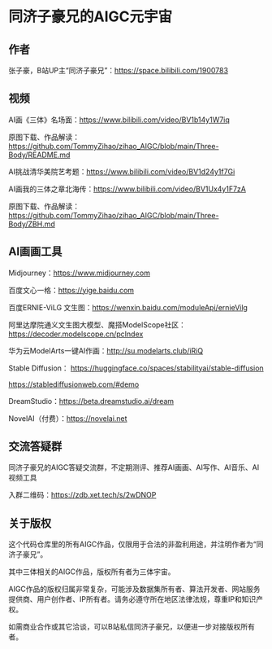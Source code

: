 # 同济子豪兄的AIGC元宇宙

## 作者

张子豪，B站UP主“同济子豪兄”：https://space.bilibili.com/1900783

## 视频

AI画《三体》名场面：https://www.bilibili.com/video/BV1b14y1W7iq

原图下载、作品解读：https://github.com/TommyZihao/zihao_AIGC/blob/main/Three-Body/README.md

AI挑战清华美院艺考题：https://www.bilibili.com/video/BV1d24y1f7Gi

AI画我的三体之章北海传：https://www.bilibili.com/video/BV1Ux4y1F7zA

原图下载、作品解读：https://github.com/TommyZihao/zihao_AIGC/blob/main/Three-Body/ZBH.md

## AI画画工具

Midjourney：https://www.midjourney.com

百度文心一格：https://yige.baidu.com

百度ERNIE-ViLG 文生图：https://wenxin.baidu.com/moduleApi/ernieVilg

阿里达摩院通义文生图大模型、魔搭ModelScope社区：https://decoder.modelscope.cn/pcIndex

华为云ModelArts一键AI作画：http://su.modelarts.club/iRiQ

Stable Diffusion：
https://huggingface.co/spaces/stabilityai/stable-diffusion

https://stablediffusionweb.com/#demo

DreamStudio：https://beta.dreamstudio.ai/dream

NovelAI（付费）：https://novelai.net

## 交流答疑群

同济子豪兄的AIGC答疑交流群，不定期测评、推荐AI画画、AI写作、AI音乐、AI视频工具

入群二维码：https://zdb.xet.tech/s/2wDNOP

## 关于版权

这个代码仓库里的所有AIGC作品，仅限用于合法的非盈利用途，并注明作者为“同济子豪兄”。

其中三体相关的AIGC作品，版权所有者为三体宇宙。

AIGC作品的版权归属非常复杂，可能涉及数据集所有者、算法开发者、网站服务提供商、用户创作者、IP所有者。请务必遵守所在地区法律法规，尊重IP和知识产权。

如需商业合作或其它洽谈，可以B站私信同济子豪兄，以便进一步对接版权所有者。
